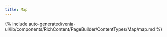 ```yaml
---
title: Map
---
```


<!--
The reference doc content is generated automatically from the source code.
To update this section, update the doc blocks in the source code
-->
{% include auto-generated/venia-ui/lib/components/RichContent/PageBuilder/ContentTypes/Map/map.md %}
